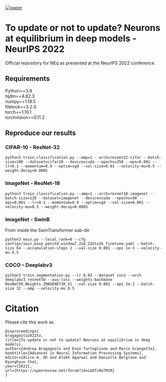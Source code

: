 [![paper](https://img.shields.io/badge/NeurIPS-paper-blue)](https://openreview.net/pdf?id=LGDfv0U7MJR)

# To update or not to update? Neurons at equilibrium in deep models - NeurIPS 2022

Official repository for NEq as presented at the NeurIPS 2022 conference.

## Requirements

Python==3.9 \
tqdm==4.62.3 \
numpy==1.19.5 \
filelock==3.2.0 \
torch==1.10.1 \
torchvision==0.11.2

## Reproduce our results

### CIFAR-10 - ResNet-32

`python3 train_classification.py --amp=1 --arch=resnet32-cifar --batch-size=100 --dataset=cifar10 --device=cuda --epochs=250 --eps=0.001 --lr=0.1 --momentum=0.9 --optim=sgd --val-size=0.01 --velocity-mu=0.5 --weight-decay=0.0005`

### ImageNet - ResNet-18

`python3 train_classification.py --amp=1 --arch=resnet18-imagenet --batch-size=128 --dataset=imagenet --device=cuda --epochs=90 --eps=0.001 --lr=0.1 --momentum=0.9 --optim=sgd --val-size=0.001 --velocity-mu=0.5 --weight-decay=0.0005`

### ImageNet - SwinB

From inside the SwinTransformer sub-dir

`python3 main.py --local_rank=0 --cfg configs/swin_base_patch4_window7_224_22kto1k_finetune.yaml --batch-size 64 --accumulation-steps 2 --val-size 0.001 --eps 1e-3 --velocity-mu 0.5`

### COCO - Deeplabv3

`python3 train_segmentation.py --lr 0.02 --dataset coco --arch deeplabv3_resnet50 --aux-loss --weights-backbone ResNet50_Weights.IMAGENET1K_V1 --val-size 0.001 --eps 2e-2 --batch-size 32 --amp --velocity-mu 0.5`

# Citation
Please cite this work as
```
@inproceedings{
bragagnolo2022to,
title={To update or not to update? Neurons at equilibrium in deep models},
author={Andrea Bragagnolo and Enzo Tartaglione and Marco Grangetto},
booktitle={Advances in Neural Information Processing Systems},
editor={Alice H. Oh and Alekh Agarwal and Danielle Belgrave and Kyunghyun Cho},
year={2022},
url={https://openreview.net/forum?id=LGDfv0U7MJR}
}
```
